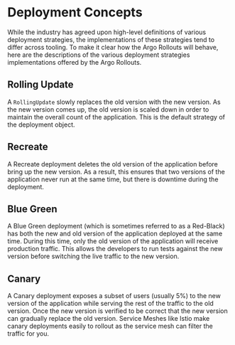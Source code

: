 # Deployment Concepts
While the industry has agreed upon high-level definitions of various deployment strategies, the implementations of these strategies tend to differ across tooling.  To make it clear how the Argo Rollouts will behave, here are the descriptions of the various deployment strategies implementations offered by the Argo Rollouts.

## Rolling Update
A `RollingUpdate` slowly replaces the old version with the new version. As the new version comes up, the old version is scaled down in order to maintain the overall count of the application. This is the default strategy of the deployment object.

## Recreate
A Recreate deployment deletes the old version of the application before bring up the new version. As a result, this ensures that two versions of the application never run at the same time, but there is downtime during the deployment.

## Blue Green
A Blue Green deployment (which is sometimes referred to as a Red-Black) has both the new and old version of the application deployed at the same time.  During this time, only the old version of the application will receive production traffic. This allows the developers to run tests against the new version before switching the live traffic to the new version.

## Canary
A Canary deployment exposes a subset of users (usually 5%) to the new version of the application while serving the rest of the traffic to the old version.  Once the new version is verified to be correct that the new version can gradually replace the old version.  Service Meshes like Istio make canary deployments easily to rollout as the service mesh can filter the traffic for you.